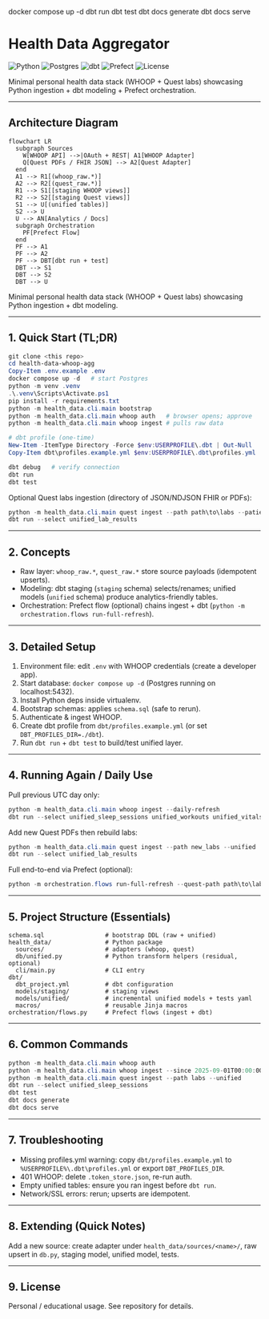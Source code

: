 docker compose up -d
dbt run
dbt test
dbt docs generate
dbt docs serve
# Health Data Aggregator

![Python](https://img.shields.io/badge/Python-3.11-blue?logo=python)
![Postgres](https://img.shields.io/badge/Postgres-15-336791?logo=postgresql)
![dbt](https://img.shields.io/badge/dbt-Postgres-orange?logo=dbt)
![Prefect](https://img.shields.io/badge/Prefect-2.x-1F62B2?logo=prefect)
![License](https://img.shields.io/badge/License-MIT-lightgrey)

Minimal personal health data stack (WHOOP + Quest labs) showcasing Python ingestion + dbt modeling + Prefect orchestration.

---
## Architecture Diagram
```mermaid
flowchart LR
  subgraph Sources
    W[WHOOP API] -->|OAuth + REST| A1[WHOOP Adapter]
    Q[Quest PDFs / FHIR JSON] --> A2[Quest Adapter]
  end
  A1 --> R1[(whoop_raw.*)]
  A2 --> R2[(quest_raw.*)]
  R1 --> S1[[staging WHOOP views]]
  R2 --> S2[[staging Quest views]]
  S1 --> U[(unified tables)]
  S2 --> U
  U --> AN[Analytics / Docs]
  subgraph Orchestration
    PF[Prefect Flow]
  end
  PF --> A1
  PF --> A2
  PF --> DBT[dbt run + test]
  DBT --> S1
  DBT --> S2
  DBT --> U
```

Minimal personal health data stack (WHOOP + Quest labs) showcasing Python ingestion + dbt modeling.

---
## 1. Quick Start (TL;DR)
```powershell
git clone <this repo>
cd health-data-whoop-agg
Copy-Item .env.example .env
docker compose up -d   # start Postgres
python -m venv .venv
.\.venv\Scripts\Activate.ps1
pip install -r requirements.txt
python -m health_data.cli.main bootstrap
python -m health_data.cli.main whoop auth   # browser opens; approve
python -m health_data.cli.main whoop ingest # pulls raw data

# dbt profile (one-time)
New-Item -ItemType Directory -Force $env:USERPROFILE\.dbt | Out-Null
Copy-Item dbt\profiles.example.yml $env:USERPROFILE\.dbt\profiles.yml

dbt debug   # verify connection
dbt run
dbt test
```

Optional Quest labs ingestion (directory of JSON/NDJSON FHIR or PDFs):
```powershell
python -m health_data.cli.main quest ingest --path path\to\labs --patient-id self --unified
dbt run --select unified_lab_results
```

---
## 2. Concepts
- Raw layer: `whoop_raw.*`, `quest_raw.*` store source payloads (idempotent upserts).
- Modeling: dbt staging (`staging` schema) selects/renames; unified models (`unified` schema) produce analytics-friendly tables.
- Orchestration: Prefect flow (optional) chains ingest + dbt (`python -m orchestration.flows run-full-refresh`).

---
## 3. Detailed Setup
1. Environment file: edit `.env` with WHOOP credentials (create a developer app). 
2. Start database: `docker compose up -d` (Postgres running on localhost:5432).
3. Install Python deps inside virtualenv.
4. Bootstrap schemas: applies `schema.sql` (safe to rerun).
5. Authenticate & ingest WHOOP.
6. Create dbt profile from `dbt/profiles.example.yml` (or set `DBT_PROFILES_DIR=./dbt`).
7. Run `dbt run` + `dbt test` to build/test unified layer.

---
## 4. Running Again / Daily Use
Pull previous UTC day only:
```powershell
python -m health_data.cli.main whoop ingest --daily-refresh
dbt run --select unified_sleep_sessions unified_workouts unified_vitals
```
Add new Quest PDFs then rebuild labs:
```powershell
python -m health_data.cli.main quest ingest --path new_labs --unified
dbt run --select unified_lab_results
```

Full end-to-end via Prefect (optional):
```powershell
python -m orchestration.flows run-full-refresh --quest-path path\to\labs
```

---
## 5. Project Structure (Essentials)
```
schema.sql                 # bootstrap DDL (raw + unified)
health_data/               # Python package
  sources/                 # adapters (whoop, quest)
  db/unified.py            # Python transform helpers (residual, optional)
  cli/main.py              # CLI entry
dbt/
  dbt_project.yml          # dbt configuration
  models/staging/          # staging views
  models/unified/          # incremental unified models + tests yaml
  macros/                  # reusable Jinja macros
orchestration/flows.py     # Prefect flows (ingest + dbt)
```

---
## 6. Common Commands
```powershell
python -m health_data.cli.main whoop auth
python -m health_data.cli.main whoop ingest --since 2025-09-01T00:00:00Z --until 2025-09-05T00:00:00Z
python -m health_data.cli.main quest ingest --path labs --unified
dbt run --select unified_sleep_sessions
dbt test
dbt docs generate
dbt docs serve
```

---
## 7. Troubleshooting
- Missing profiles.yml warning: copy `dbt/profiles.example.yml` to `%USERPROFILE%\.dbt\profiles.yml` or export `DBT_PROFILES_DIR`.
- 401 WHOOP: delete `.token_store.json`, re-run auth.
- Empty unified tables: ensure you ran ingest before `dbt run`.
- Network/SSL errors: rerun; upserts are idempotent.

---
## 8. Extending (Quick Notes)
Add a new source: create adapter under `health_data/sources/<name>/`, raw upsert in `db.py`, staging model, unified model, tests.

---
## 9. License
Personal / educational usage. See repository for details.
